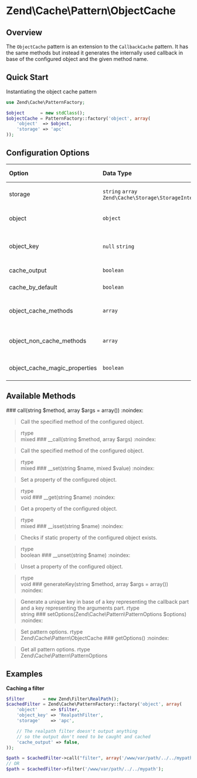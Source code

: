 # Zend\\Cache\\Pattern\\ObjectCache

## Overview

The `ObjectCache` pattern is an extension to the `CallbackCache` pattern. It has the same methods
but instead it generates the internally used callback in base of the configured object and the given
method name.

## Quick Start

Instantiating the object cache pattern

```php
use Zend\Cache\PatternFactory;

$object      = new stdClass();
$objectCache = PatternFactory::factory('object', array(
    'object'  => $object,
    'storage' => 'apc'
));
```

## Configuration Options

<table>
<colgroup>
<col width="16%" />
<col width="33%" />
<col width="13%" />
<col width="36%" />
</colgroup>
<thead>
<tr class="header">
<th align="left">Option</th>
<th align="left">Data Type</th>
<th align="left">Default Value</th>
<th align="left">Description</th>
</tr>
</thead>
<tbody>
<tr class="odd">
<td align="left">storage</td>
<td align="left"><code>string</code> <code>array</code>
<code>Zend\Cache\Storage\StorageInterface</code></td>
<td align="left">&lt;none&gt;</td>
<td align="left">The storage to write/read cached data</td>
</tr>
<tr class="even">
<td align="left">object</td>
<td align="left"><code>object</code></td>
<td align="left">&lt;none&gt;</td>
<td align="left">The object to cache methods calls of</td>
</tr>
<tr class="odd">
<td align="left">object_key</td>
<td align="left"><code>null</code> <code>string</code></td>
<td align="left">&lt;Class name of object&gt;</td>
<td align="left">A hopefully unique key of the object</td>
</tr>
<tr class="even">
<td align="left">cache_output</td>
<td align="left"><code>boolean</code></td>
<td align="left"><code>true</code></td>
<td align="left">Cache output of callback</td>
</tr>
<tr class="odd">
<td align="left">cache_by_default</td>
<td align="left"><code>boolean</code></td>
<td align="left"><code>true</code></td>
<td align="left">Cache method calls by default</td>
</tr>
<tr class="even">
<td align="left">object_cache_methods</td>
<td align="left"><code>array</code></td>
<td align="left"><code>[]</code></td>
<td align="left">List of methods to cache (If <code>cache_by_default</code> is disabled)</td>
</tr>
<tr class="odd">
<td align="left">object_non_cache_methods</td>
<td align="left"><code>array</code></td>
<td align="left"><code>[]</code></td>
<td align="left">List of methods to no-cache (If <code>cache_by_default</code> is enabled)</td>
</tr>
<tr class="even">
<td align="left">object_cache_magic_properties</td>
<td align="left"><code>boolean</code></td>
<td align="left"><code>false</code></td>
<td align="left">Cache calls of magic object properties</td>
</tr>
</tbody>
</table>

## Available Methods

\#\#\# call(string $method, array $args = array()) :noindex:

> Call the specified method of the configured object.

> rtype  
mixed
\#\#\# \_\_call(string $method, array $args) :noindex:

> Call the specified method of the configured object.

> rtype  
mixed
\#\#\# \_\_set(string $name, mixed $value) :noindex:

> Set a property of the configured object.

> rtype  
void
\#\#\# \_\_get(string $name) :noindex:

> Get a property of the configured object.

> rtype  
mixed
\#\#\# \_\_isset(string $name) :noindex:

> Checks if static property of the configured object exists.

> rtype  
boolean
\#\#\# \_\_unset(string $name) :noindex:

> Unset a property of the configured object.

> rtype  
void
\#\#\# generateKey(string $method, array $args = array()) :noindex:

> Generate a unique key in base of a key representing the callback part and a key representing the
arguments part.
rtype  
string
\#\#\# setOptions(Zend\\Cache\\Pattern\\PatternOptions $options) :noindex:

> Set pattern options.
rtype  
Zend\\Cache\\Pattern\\ObjectCache
\#\#\# getOptions() :noindex:

> Get all pattern options.
rtype  
Zend\\Cache\\Pattern\\PatternOptions
## Examples

**Caching a filter**

```php
$filter       = new Zend\Filter\RealPath();
$cachedFilter = Zend\Cache\PatternFactory::factory('object', array(
    'object'     => $filter,
    'object_key' => 'RealpathFilter',
    'storage'    => 'apc',

    // The realpath filter doesn't output anything
    // so the output don't need to be caught and cached
    'cache_output' => false,
));

$path = $cachedFilter->call("filter", array('/www/var/path/../../mypath'));
// OR
$path = $cachedFilter->filter('/www/var/path/../../mypath');
```
